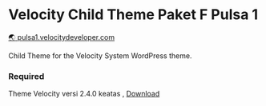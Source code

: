 Velocity Child Theme Paket F Pulsa 1
=================
[:earth_asia:	pulsa1.velocitydeveloper.com](https://www.pulsa1.velocitydeveloper.com/)

Child Theme for the Velocity System WordPress theme.

### Required
Theme Velocity versi 2.4.0 keatas , [Download](https://github.com/VelocityDeveloper/velocity/releases/download/v2.4.0/velocity.zip)

